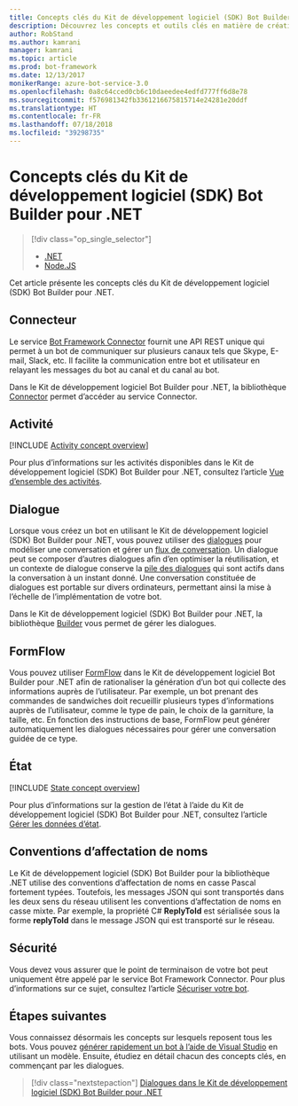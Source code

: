 ```yaml
---
title: Concepts clés du Kit de développement logiciel (SDK) Bot Builder pour NET | Microsoft Docs
description: Découvrez les concepts et outils clés en matière de création et de déploiement de bots conversationnels qui sont disponibles dans le Kit de développement logiciel (SDK) Bot Builder pour .NET.
author: RobStand
ms.author: kamrani
manager: kamrani
ms.topic: article
ms.prod: bot-framework
ms.date: 12/13/2017
monikerRange: azure-bot-service-3.0
ms.openlocfilehash: 0a8c64cced0cb6c10daeedee4edfd777ff6d8e78
ms.sourcegitcommit: f576981342fb3361216675815714e24281e20ddf
ms.translationtype: HT
ms.contentlocale: fr-FR
ms.lasthandoff: 07/18/2018
ms.locfileid: "39298735"
---
```

# <a name="key-concepts-in-the-bot-builder-sdk-for-net"></a>Concepts clés du Kit de développement logiciel (SDK) Bot Builder pour .NET
> [!div class="op_single_selector"]
> - [.NET](../dotnet/bot-builder-dotnet-concepts.md)
> - [Node.JS](../nodejs/bot-builder-nodejs-concepts.md)

Cet article présente les concepts clés du Kit de développement logiciel (SDK) Bot Builder pour .NET.

## <a name="connector"></a>Connecteur

Le service [Bot Framework Connector](bot-builder-dotnet-connector.md) fournit une API REST unique qui permet à un bot de communiquer sur plusieurs canaux tels que Skype, E-mail, Slack, etc. Il facilite la communication entre bot et utilisateur en relayant les messages du bot au canal et du canal au bot. 

Dans le Kit de développement logiciel Bot Builder pour .NET, la bibliothèque [Connector][connectorLibrary] permet d’accéder au service Connector. 

## <a name="activity"></a>Activité

[!INCLUDE [Activity concept overview](../includes/snippet-dotnet-concept-activity.md)]

Pour plus d’informations sur les activités disponibles dans le Kit de développement logiciel (SDK) Bot Builder pour .NET, consultez l’article [Vue d’ensemble des activités](bot-builder-dotnet-activities.md).

## <a name="dialog"></a>Dialogue

Lorsque vous créez un bot en utilisant le Kit de développement logiciel (SDK) Bot Builder pour .NET, vous pouvez utiliser des [dialogues](bot-builder-dotnet-dialogs.md) pour modéliser une conversation et gérer un [flux de conversation](../bot-service-design-conversation-flow.md#dialog-stack). Un dialogue peut se composer d’autres dialogues afin d’en optimiser la réutilisation, et un contexte de dialogue conserve la [pile des dialogues](../bot-service-design-conversation-flow.md) qui sont actifs dans la conversation à un instant donné. Une conversation constituée de dialogues est portable sur divers ordinateurs, permettant ainsi la mise à l’échelle de l’implémentation de votre bot. 

Dans le Kit de développement logiciel (SDK) Bot Builder pour .NET, la bibliothèque [Builder][builderLibrary] vous permet de gérer les dialogues.

## <a name="formflow"></a>FormFlow

Vous pouvez utiliser [FormFlow](bot-builder-dotnet-formflow.md) dans le Kit de développement logiciel Bot Builder pour .NET afin de rationaliser la génération d’un bot qui collecte des informations auprès de l’utilisateur. Par exemple, un bot prenant des commandes de sandwiches doit recueillir plusieurs types d’informations auprès de l’utilisateur, comme le type de pain, le choix de la garniture, la taille, etc. En fonction des instructions de base, FormFlow peut générer automatiquement les dialogues nécessaires pour gérer une conversation guidée de ce type.

## <a name="state"></a>État

[!INCLUDE [State concept overview](../includes/snippet-dotnet-concept-state.md)]

Pour plus d’informations sur la gestion de l’état à l’aide du Kit de développement logiciel (SDK) Bot Builder pour .NET, consultez l’article [Gérer les données d’état](bot-builder-dotnet-state.md).

## <a name="naming-conventions"></a>Conventions d’affectation de noms

Le Kit de développement logiciel (SDK) Bot Builder pour la bibliothèque .NET utilise des conventions d’affectation de noms en casse Pascal fortement typées. Toutefois, les messages JSON qui sont transportés dans les deux sens du réseau utilisent les conventions d’affectation de noms en casse mixte. Par exemple, la propriété C# **ReplyToId** est sérialisée sous la forme **replyToId** dans le message JSON qui est transporté sur le réseau.

## <a name="security"></a>Sécurité

Vous devez vous assurer que le point de terminaison de votre bot peut uniquement être appelé par le service Bot Framework Connector. Pour plus d’informations sur ce sujet, consultez l’article [Sécuriser votre bot](bot-builder-dotnet-security.md).

## <a name="next-steps"></a>Étapes suivantes

Vous connaissez désormais les concepts sur lesquels reposent tous les bots. Vous pouvez [générer rapidement un bot à l’aide de Visual Studio](bot-builder-dotnet-quickstart.md) en utilisant un modèle. Ensuite, étudiez en détail chacun des concepts clés, en commençant par les dialogues.

> [!div class="nextstepaction"]
> [Dialogues dans le Kit de développement logiciel (SDK) Bot Builder pour .NET](bot-builder-dotnet-dialogs.md)

[connectorLibrary]: /dotnet/api/microsoft.bot.connector

[builderLibrary]: /dotnet/api/microsoft.bot.builder.dialogs

